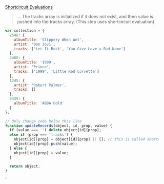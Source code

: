 [Shortcircuit Evaluations](https://forum.freecodecamp.org/t/freecodecamp-challenge-guide-record-collection/18261)
>... The tracks array is initialized if it does not exist, and then value is pushed into the tracks array. (This step uses shortcircuit evaluation)

```javascript
var collection = {
  2548: {
    albumTitle: 'Slippery When Wet',
    artist: 'Bon Jovi',
    tracks: ['Let It Rock', 'You Give Love a Bad Name']
  },
  2468: {
    albumTitle: '1999',
    artist: 'Prince',
    tracks: ['1999', 'Little Red Corvette']
  },
  1245: {
    artist: 'Robert Palmer',
    tracks: []
  },
  5439: {
    albumTitle: 'ABBA Gold'
  }
};

// Only change code below this line
function updateRecords(object, id, prop, value) {
  if (value === '') delete object[id][prop];
  else if (prop === 'tracks') {
    object[id][prop] = object[id][prop] || []; // this is called shortcircuit evaluation, see below for explanation
    object[id][prop].push(value);
  } else {
    object[id][prop] = value;
  }

  return object;
}
```
`
